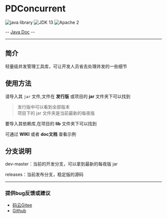 # PDConcurrent

![java library](https://img.shields.io/badge/type-Libary-gr.svg "type")
![JDK 13](https://img.shields.io/badge/JDK-13-green.svg "SDK")
![Apache 2](https://img.shields.io/badge/license-Apache%202-blue.svg "License")

-- [Java Doc](https://apidoc.gitee.com/PatternDirClean/PDConcurrent) --

-------------------------------------------------------------------------------

## 简介

轻量级并发管理工具库，可让开发人员省去处理并发的一些细节

## 使用方法
请导入其 `jar` 文件,文件在 **发行版** 或项目的 **jar** 文件夹下可以找到
>发行版中可以看到全部版本<br/>项目下的 jar 文件夹是当前最新的每夜版

要导入其依赖库,在项目的 **lib** 文件夹下可以找到

可通过 **WIKI** 或者 **doc文档** 查看示例

## 分支说明
dev-master：当前的开发分支，可以拿到最新的每夜版 jar

releases：当前发布分支，稳定版的源码

-------------------------------------------------------------------------------

### 提供bug反馈或建议

- [码云Gitee](https://gitee.com/PatternDirClean/PDConcurrent/issues)
- [Github](https://github.com/PatternDirClean/PDConcurrent/issues)